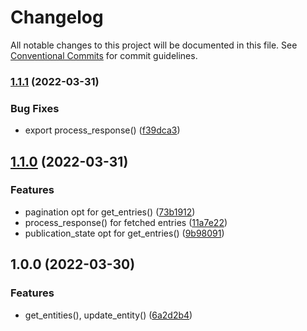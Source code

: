 # Changelog

All notable changes to this project will be documented in this file. See
[Conventional Commits](https://conventionalcommits.org) for commit guidelines.

### [1.1.1](https://github.com/Roslovets-Inc/strapi-client/compare/v1.1.0...v1.1.1) (2022-03-31)


### Bug Fixes

* export process_response() ([f39dca3](https://github.com/Roslovets-Inc/strapi-client/commit/f39dca3db5054febd3dec3f41c16fd7dba18531b))

## [1.1.0](https://github.com/Roslovets-Inc/strapi-client/compare/v1.0.0...v1.1.0) (2022-03-31)


### Features

* pagination opt for get_entries() ([73b1912](https://github.com/Roslovets-Inc/strapi-client/commit/73b19124e063ddfcf532016a7f87f327c1aafb2b))
* process_response() for fetched entries ([11a7e22](https://github.com/Roslovets-Inc/strapi-client/commit/11a7e22e2c5e29f205a8bfbb449de3ef6904e019))
* publication_state opt for get_entries() ([9b98091](https://github.com/Roslovets-Inc/strapi-client/commit/9b9809150479293a6eae0ad96111f010edde87ff))

## 1.0.0 (2022-03-30)


### Features

* get_entities(), update_entity() ([6a2d2b4](https://github.com/Roslovets-Inc/strapi-client/commit/6a2d2b40e1768f2658ef3b298aec7d7a257bd718))
